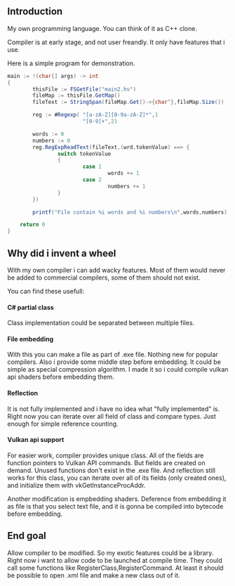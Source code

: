 <h2>Introduction</h2>

My own programming language. You can think of it as C++ clone.

Compiler is at early stage, and not user freandly.
It only have features that i use.

Here is a simple program for demonstration.
```java
main := !(char[] args) -> int
{
        thisFile := FSGetFile("main2.hv")
        fileMap := thisFile.GetMap()
        fileText := StringSpan(fileMap.Get()->{char^},fileMap.Size())

        reg := #Regexp( "[a-zA-Z][0-9a-zA-Z]*",1
                        "[0-9]+",2)

        words := 0
        numbers := 0
        reg.RegExpReadText(fileText,(wrd,tokenValue) ==> {
                switch tokenValue
                {
                        case 1
                                words += 1
                        case 2
                                numbers += 1
                }
        })

        printf("File contain %i words and %i numbers\n",words,numbers)

	return 0
}
```

<h2>Why did i invent a wheel</h2>

With my own compiler i can add wacky features. Most of them would never be added to commercial compilers, some of them should not exist.

You can find these usefull:

<h4>C# partial class</h4>
Class implementation could be separated between multiple files.

<h4>File embedding</h4>
With this you can make a file as part of .exe file. Nothing new for popular compilers. Also i provide some middle step before embedding. It could be simple as special compression algorithm. I made it so i could compile vulkan api shaders before embedding them.

<h4>Reflection</h4>
It is not fully implemented and i have no idea what "fully implemented" is. Right now you can iterate over all field of class and compare types. Just enough for simple reference counting.

<h4>Vulkan api support</h4>
For easier work, compiler provides unique class. All of the fields are function pointers to Vulkan API commands. But fields are created on demand. Unused functions don't exist in the .exe file. 
And reflection still works for this class, you can iterate over all of its fields (only created ones), and initialize them with vkGetInstanceProcAddr.

Another modification is empbedding shaders. Deference from embedding it as file is that you select text file, and it is gonna be compiled into bytecode before embedding.

<h2>End goal</h2>

Allow compiler to be modified. So my exotic features could be a library. Right now i want to allow code to be launched at compile time. They could call some functions like RegisterClass,RegisterCommand.
At least it should be possible to open .xml file and make a new class out of it.
 

